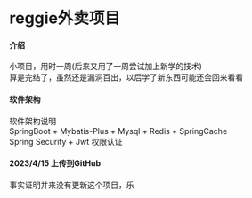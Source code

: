 # reggie外卖项目

#### 介绍
小项目，用时一周(后来又用了一周尝试加上新学的技术)  
算是完结了，虽然还是漏洞百出，以后学了新东西可能还会回来看看

#### 软件架构
软件架构说明  
SpringBoot + Mybatis-Plus + Mysql + Redis + SpringCache  
Spring Security + Jwt 权限认证

#### 2023/4/15 上传到GitHub
事实证明并来没有更新这个项目，乐



